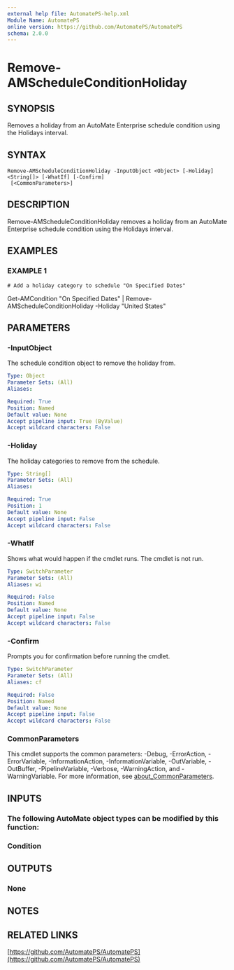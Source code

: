 ```yaml
---
external help file: AutomatePS-help.xml
Module Name: AutomatePS
online version: https://github.com/AutomatePS/AutomatePS
schema: 2.0.0
---
```


# Remove-AMScheduleConditionHoliday

## SYNOPSIS
Removes a holiday from an AutoMate Enterprise schedule condition using the Holidays interval.

## SYNTAX

```
Remove-AMScheduleConditionHoliday -InputObject <Object> [-Holiday] <String[]> [-WhatIf] [-Confirm]
 [<CommonParameters>]
```

## DESCRIPTION
Remove-AMScheduleConditionHoliday removes a holiday from an AutoMate Enterprise schedule condition using the Holidays interval.

## EXAMPLES

### EXAMPLE 1
```
# Add a holiday category to schedule "On Specified Dates"
```

Get-AMCondition "On Specified Dates" | Remove-AMScheduleConditionHoliday -Holiday "United States"

## PARAMETERS

### -InputObject
The schedule condition object to remove the holiday from.

```yaml
Type: Object
Parameter Sets: (All)
Aliases:

Required: True
Position: Named
Default value: None
Accept pipeline input: True (ByValue)
Accept wildcard characters: False
```

### -Holiday
The holiday categories to remove from the schedule.

```yaml
Type: String[]
Parameter Sets: (All)
Aliases:

Required: True
Position: 1
Default value: None
Accept pipeline input: False
Accept wildcard characters: False
```

### -WhatIf
Shows what would happen if the cmdlet runs.
The cmdlet is not run.

```yaml
Type: SwitchParameter
Parameter Sets: (All)
Aliases: wi

Required: False
Position: Named
Default value: None
Accept pipeline input: False
Accept wildcard characters: False
```

### -Confirm
Prompts you for confirmation before running the cmdlet.

```yaml
Type: SwitchParameter
Parameter Sets: (All)
Aliases: cf

Required: False
Position: Named
Default value: None
Accept pipeline input: False
Accept wildcard characters: False
```

### CommonParameters
This cmdlet supports the common parameters: -Debug, -ErrorAction, -ErrorVariable, -InformationAction, -InformationVariable, -OutVariable, -OutBuffer, -PipelineVariable, -Verbose, -WarningAction, and -WarningVariable. For more information, see [about_CommonParameters](http://go.microsoft.com/fwlink/?LinkID=113216).

## INPUTS

### The following AutoMate object types can be modified by this function:
### Condition
## OUTPUTS

### None
## NOTES

## RELATED LINKS

[https://github.com/AutomatePS/AutomatePS](https://github.com/AutomatePS/AutomatePS)

